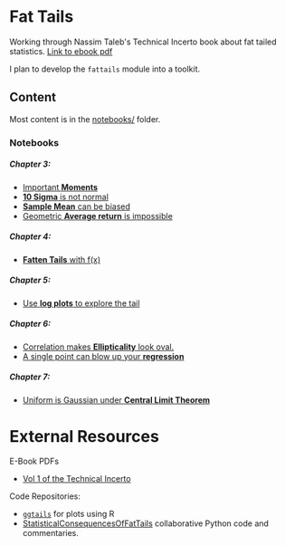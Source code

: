 # Fat Tails
Working through Nassim Taleb's Technical Incerto book about fat tailed statistics. [Link to ebook pdf](https://researchers.one/articles/statistical-consequences-of-fat-tails-real-world-preasymptotics-epistemology-and-applications/5f52699d36a3e45f17ae7e36)

I plan to develop the `fattails` module into a toolkit.

## Content
Most content is in the [notebooks/](./notebooks) folder.

### Notebooks
##### Chapter 3:
* [Important __Moments__](./notebooks/Notebook-02%20-%20Moment%20and%20Kurtosis.ipynb)
* [__10 Sigma__ is not normal](./notebooks/Notebook-04%20-%20Sympy%2010%20Sigma%20Event.ipynb)
* [__Sample Mean__ can be biased](./notebooks/Notebook-07%20-%20Pareto%20Sample%20Mean%20Distribution.ipynb)
* [Geometric __Average return__ is impossible](./notebooks/Notebook-11%20-%20Ergodicity%20and%20S%26P500.ipynb)

##### Chapter 4:
* [__Fatten Tails__ with f(x)](./notebooks/Notebook-10%20-%20Convex%20Transformation%20-%20pdf%20manipulation.ipynb)

##### Chapter 5:
* [Use __log plots__ to explore the tail](./notebooks/NB-14%20-%20LogLog%20Exceedance%20Flights.ipynb)

##### Chapter 6:
* [Correlation makes __Ellipticality__  look oval.](./notebooks/NB-19%20-%20Ellipticality.ipynb)
* [A single point can blow up your __regression__](./notebooks/NB-16%20-%20Fat%20Tail%20Regression.ipynb)

##### Chapter 7:
* [Uniform is Gaussian under __Central Limit Theorem__](./notebooks/NB-22%20-%20Visual%20Central%20Limit%20Theorem.ipynb)

# External Resources
E-Book PDFs
* [Vol 1 of the Technical Incerto](https://researchers.one/articles/20.01.00018)

Code Repositories:
* [`ggtails`](https://github.com/David-Salazar/ggtails) for plots using R
* [StatisticalConsequencesOfFatTails](https://github.com/MarcosCarreira/StatisticalConsequencesOfFatTails) collaborative Python code and commentaries.
